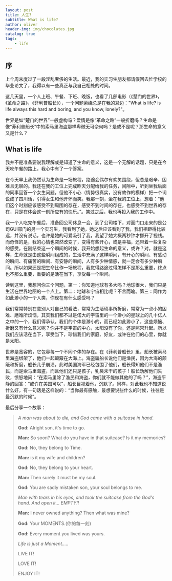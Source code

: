 ```yaml
---
layout: post
title: 人生?
subtitle: What is life?
author: oliver
header-img: img/chocolates.jpg
catalog: true
tags:
    - life
---
```


## 序
上个周末度过了一段淫乱奢侈的生活。最近，我的实习生朋友都请假回去忙学校的毕业论文了，我得以有一些真正与我自己相处的时间。

这几天里，一个人上班、午餐、下班、晚饭，也看了几部电影（《楚门的世界》，《革命之路》，《菲利普船长》），一个问题萦绕总是在我的耳边："What is life? is life always this hard and boring, and you know, lonely?"。

世界是如“楚门的世界”一般虚构吗？爱情是像“革命之路”一般折磨吗？生命是像“菲利普船长”中的索马里海盗那样卑微无可奈何吗？是或不是呢？那生命的意义又是什么？

## What is life
我并不是准备要说我理解或是知道了生命的意义，这是一个无解的话题，只是在今天吃午餐的路上，我心中有了一个答案。

在今天早上我仍然认为生命是一场旅程，路途会偶尔有欢笑围绕，但总是艰辛、困难且无聊的。我还在我的工位上完成昨天分配给我的任务，间隙中，听到坐我后面的同事回答一个女生问题，但他不小心（情势很真实，没有故作的模样）把一个词说成了四川话，引得女生和他开怀而笑。我那一刻，坐在我的工位上，想着：“他们这个时刻应该感受不到周围的存在，感受不到时间的存在，也感受不到世界的存在，只是在体会这一刻所应有的快乐。”。笑过之后，我也再投入我的工作中。

我一个人吃完午餐后，准备回公司休息一会，到了公司楼下，对面门口走来的是公司GUI部门的另一个实习生，我看到了她，她之后应该看到了我，我们相距得比较远，并没有说话，也许是她的可爱吸引了我，我望了她大概两秒钟才挪开了视线。而奇怪的是，我的心情也突然改变了，变得有些开心，或是幸福，还带着一些复杂的感受。在刚结束这一个瞬间的时候，我开始想起生命的意义，或许？对，就是这样，生命就是由这些瞬间组成的，生活中充满了这样瞬间，有开心的瞬间、有感动的瞬间、有痛苦的瞬间、有安静的瞬间，人有多少种情感，就一定会有多少种瞬间。所以如果还是把生命比作一场旅程，我觉得路途过得怎样不是那么重要，终点也不那么重要，重要的是活在当下，享受每一个瞬间。

读到这里，我想问你三个问题，第一：你知道地球有多大吗？地球很大，我们只是生活在世界地图的一个点上。第二：地球和宇宙相比呢？不言而喻。第三：同作为如此渺小的一个人类，你现在有什么感受吗？

我们常常特别在意别人对自己的看法，常常为生活琐事所折磨，常常为一点小的困难、磨难所烦恼，其实我们都不过是偌大的宇宙里的一个渺小的星球上的几十亿人之中的一个，我们得承认，我们的个体是渺小的，而已经如此渺小了，这些烦恼、折磨又有什么意义呢？你并不是宇宙的中心，太阳没有了你，还是照常升起。所以我们应该活在当下，享受当下，珍惜我们的家庭、好友，或许在他们的心里，你就是太阳。

世界是宽容的，它包容每一个不同个体的存在。在《菲利普船长》里，船长被索马里海盗绑架了，他们一起颠簸在大海上。海盗骗船长说他们是渔民，因为大海的颠簸和折磨，船长几乎崩溃，此时美国海军已经包围了他们，船长得知他们不是渔民，而是索马里海盗，而且他们还只是孩子，乳臭未干的孩子！船长劝解他们失败，愤怒地问：“在索马里除了渔民和海盗，你们就不能做其他的了吗？”，海盗平静的回答：“或许在美国可以”，船长目视着他，沉默了。同样，对此我也不知道说什么好，有一句话是这样说的：“当你最有感触，最想要说些什么的时候，往往是最沉默的时候”。

最后分享一个故事：

 
> *A man was about to die, and God came with a suitcase in hand.*
> 
> **God:** Alright son, it's time to go.
> 
> **Man:** So soon? What do you have in that suitcase? Is it my memories?
>     
> **God:** No, they belong to Time.
> 
> **Man:** is it my wife and children?
> 
> **God:** No, they belong to your heart.
> 
> **Man:** Then surely it must be my soul.
> 
> **God:** You are sadly mistaken son, your soul belongs to me.
> 
> *Man with tears in his eyes, and took the suitcase from the God's hand. And open it... EMPTY!!*
> 
> **Man:** I never owned anything? Then what was mine?
> 
> **God:** Your MOMENTS.(你的每一刻)
> 
> **God:** Every moment you lived was yours.
> 
> *Life is just a Moment.....*
> 
> LIVE IT!
> 
> LOVE IT!
> 
> ENJOY IT!
>     
